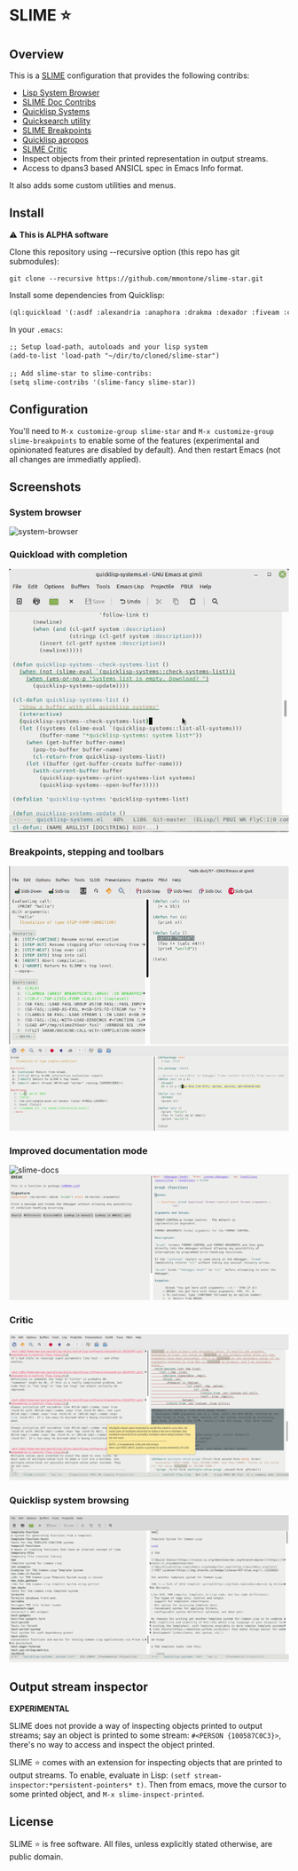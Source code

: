 # SLIME ⭐

Overview
--------

This is a [SLIME](https://slime.common-lisp.dev/) configuration that provides the following contribs:

- [Lisp System Browser](https://github.com/mmontone/lisp-system-browser)
- [SLIME Doc Contribs](https://github.com/mmontone/slime-doc-contribs)
- [Quicklisp Systems](https://github.com/mmontone/quicklisp-systems)
- [Quicksearch utility](https://github.com/tkych/quicksearch)
- [SLIME Breakpoints](https://github.com/mmontone/slime-breakpoints)
- [Quicklisp apropos](https://github.com/mmontone/quicklisp-apropos)
- [SLIME Critic](https://github.com/mmontone/slime-critic)
- Inspect objects from their printed representation in output streams.
- Access to dpans3 based ANSICL spec in Emacs Info format.

It also adds some custom utilities and menus.

Install
-------

⚠️ **This is ALPHA software**

Clone this repository using --recursive option (this repo has git submodules):

```
git clone --recursive https://github.com/mmontone/slime-star.git
```

Install some dependencies from Quicklisp:

```lisp
(ql:quickload '(:asdf :alexandria :anaphora :drakma :dexador :fiveam :closer-mop :iterate :do-urlencode :yason :html-entities :slite :montezuma :chipz :archive :string-case :lisp-critic))
```

In your `.emacs`:

```elisp
;; Setup load-path, autoloads and your lisp system
(add-to-list 'load-path "~/dir/to/cloned/slime-star")

;; Add slime-star to slime-contribs:
(setq slime-contribs '(slime-fancy slime-star))
```

## Configuration

You'll need to `M-x customize-group slime-star` and `M-x customize-group slime-breakpoints` to enable some of the features (experimental and opinionated features are disabled by default). And then restart Emacs (not all changes are immediatly applied).

## Screenshots
### System browser
![system-browser](https://github.com/mmontone/lisp-system-browser/raw/master/lisp-system-browser.png "System browser")
### Quickload with completion
![quickload completion](https://github.com/mmontone/quicklisp-systems/raw/master/completion.gif "Quickload with completion")
### Breakpoints, stepping and toolbars
![toolbars](screenshots/toolbars.png "Stepping using toolbar")
![debugger-context-evaluation](https://github.com/mmontone/slime-breakpoints/raw/master/sldb-source-eval.png "Debugger context evaluation")
### Improved documentation mode
![slime-docs](https://github.com/mmontone/slime-doc-contribs/raw/master/slime-help.png "Improved online documentation")
![ansicl-info](screenshots/ansicl-info.png "ANSICL Info")
### Critic
![slime-critic](https://github.com/mmontone/slime-critic/raw/master/screenshot.png "Scan your code for instances of bad Lisp programming practice.")
### Quicklisp system browsing
![quicklisp-systems](https://github.com/mmontone/quicklisp-systems/raw/master/screenshot.png "Quicklisp systems browsing")

## Output stream inspector

**EXPERIMENTAL**

SLIME does not provide a way of inspecting objects printed to output streams; say an object is printed to some stream: `#<PERSON {100587C0C3}>`, there's no way to access and inspect the object printed.

SLIME ⭐ comes with an extension for inspecting objects that are printed to output streams. To enable, evaluate in Lisp: `(setf stream-inspector:*persistent-pointers* t)`. Then from emacs, move the cursor to some printed object, and `M-x slime-inspect-printed`.

License
-------

SLIME :star: is free software. All files, unless explicitly stated otherwise, are public domain.
